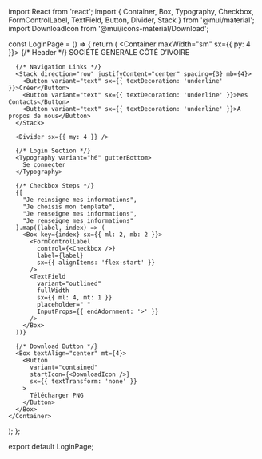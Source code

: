 import React from 'react';
import { 
  Container,
  Box,
  Typography,
  Checkbox,
  FormControlLabel,
  TextField,
  Button,
  Divider,
  Stack
} from '@mui/material';
import DownloadIcon from '@mui/icons-material/Download';

const LoginPage = () => {
  return (
    <Container maxWidth="sm" sx={{ py: 4 }}>
      {/* Header */}
      <Box textAlign="center" mb={4}>
        <Typography variant="h5" gutterBottom>
          SOCIÉTÉ GENERALE
        </Typography>
        <Typography variant="subtitle1">
          CÔTÉ D’IVOIRE
        </Typography>
      </Box>

      {/* Navigation Links */}
      <Stack direction="row" justifyContent="center" spacing={3} mb={4}>
        <Button variant="text" sx={{ textDecoration: 'underline' }}>Créer</Button>
        <Button variant="text" sx={{ textDecoration: 'underline' }}>Mes Contacts</Button>
        <Button variant="text" sx={{ textDecoration: 'underline' }}>A propos de nous</Button>
      </Stack>

      <Divider sx={{ my: 4 }} />

      {/* Login Section */}
      <Typography variant="h6" gutterBottom>
        Se connecter
      </Typography>

      {/* Checkbox Steps */}
      {[
        "Je reinsigne mes informations",
        "Je choisis mon template",
        "Je renseigne mes informations",
        "Je renseigne mes informations"
      ].map((label, index) => (
        <Box key={index} sx={{ ml: 2, mb: 2 }}>
          <FormControlLabel
            control={<Checkbox />}
            label={label}
            sx={{ alignItems: 'flex-start' }}
          />
          <TextField
            variant="outlined"
            fullWidth
            sx={{ ml: 4, mt: 1 }}
            placeholder=" "
            InputProps={{ endAdornment: '>' }}
          />
        </Box>
      ))}

      {/* Download Button */}
      <Box textAlign="center" mt={4}>
        <Button
          variant="contained"
          startIcon={<DownloadIcon />}
          sx={{ textTransform: 'none' }}
        >
          Télécharger PNG
        </Button>
      </Box>
    </Container>
  );
};

export default LoginPage;
